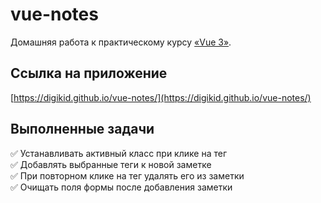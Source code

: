 # vue-notes

Домашняя работа к практическому курсу [«Vue 3»](https://tocode.ru/courses/vuejs-3-s-nulya-do-rezultata/).

## Ссылка на приложение
[https://digikid.github.io/vue-notes/](https://digikid.github.io/vue-notes/)

## Выполненные задачи

:white_check_mark: Устанавливать активный класс при клике на тег  
:white_check_mark: Добавлять выбранные теги к новой заметке  
:white_check_mark: При повторном клике на тег удалять его из заметки  
:white_check_mark: Очищать поля формы после добавления заметки
